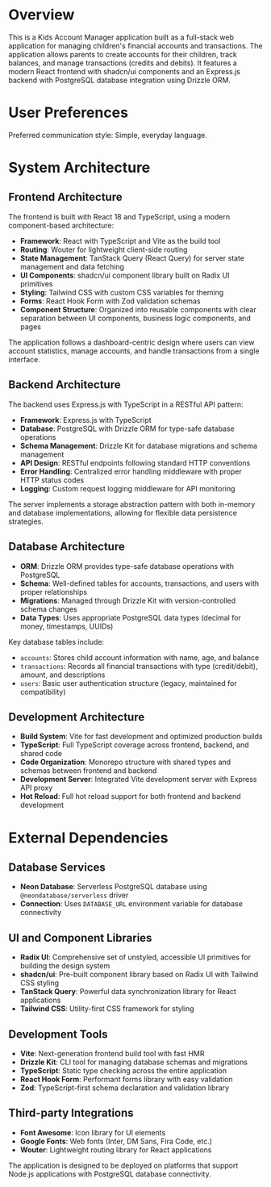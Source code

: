 # Overview

This is a Kids Account Manager application built as a full-stack web application for managing children's financial accounts and transactions. The application allows parents to create accounts for their children, track balances, and manage transactions (credits and debits). It features a modern React frontend with shadcn/ui components and an Express.js backend with PostgreSQL database integration using Drizzle ORM.

# User Preferences

Preferred communication style: Simple, everyday language.

# System Architecture

## Frontend Architecture

The frontend is built with React 18 and TypeScript, using a modern component-based architecture:

- **Framework**: React with TypeScript and Vite as the build tool
- **Routing**: Wouter for lightweight client-side routing
- **State Management**: TanStack Query (React Query) for server state management and data fetching
- **UI Components**: shadcn/ui component library built on Radix UI primitives
- **Styling**: Tailwind CSS with custom CSS variables for theming
- **Forms**: React Hook Form with Zod validation schemas
- **Component Structure**: Organized into reusable components with clear separation between UI components, business logic components, and pages

The application follows a dashboard-centric design where users can view account statistics, manage accounts, and handle transactions from a single interface.

## Backend Architecture

The backend uses Express.js with TypeScript in a RESTful API pattern:

- **Framework**: Express.js with TypeScript
- **Database**: PostgreSQL with Drizzle ORM for type-safe database operations
- **Schema Management**: Drizzle Kit for database migrations and schema management
- **API Design**: RESTful endpoints following standard HTTP conventions
- **Error Handling**: Centralized error handling middleware with proper HTTP status codes
- **Logging**: Custom request logging middleware for API monitoring

The server implements a storage abstraction pattern with both in-memory and database implementations, allowing for flexible data persistence strategies.

## Database Architecture

- **ORM**: Drizzle ORM provides type-safe database operations with PostgreSQL
- **Schema**: Well-defined tables for accounts, transactions, and users with proper relationships
- **Migrations**: Managed through Drizzle Kit with version-controlled schema changes
- **Data Types**: Uses appropriate PostgreSQL data types (decimal for money, timestamps, UUIDs)

Key database tables include:
- `accounts`: Stores child account information with name, age, and balance
- `transactions`: Records all financial transactions with type (credit/debit), amount, and descriptions
- `users`: Basic user authentication structure (legacy, maintained for compatibility)

## Development Architecture

- **Build System**: Vite for fast development and optimized production builds
- **TypeScript**: Full TypeScript coverage across frontend, backend, and shared code
- **Code Organization**: Monorepo structure with shared types and schemas between frontend and backend
- **Development Server**: Integrated Vite development server with Express API proxy
- **Hot Reload**: Full hot reload support for both frontend and backend development

# External Dependencies

## Database Services
- **Neon Database**: Serverless PostgreSQL database using `@neondatabase/serverless` driver
- **Connection**: Uses `DATABASE_URL` environment variable for database connectivity

## UI and Component Libraries
- **Radix UI**: Comprehensive set of unstyled, accessible UI primitives for building the design system
- **shadcn/ui**: Pre-built component library based on Radix UI with Tailwind CSS styling
- **TanStack Query**: Powerful data synchronization library for React applications
- **Tailwind CSS**: Utility-first CSS framework for styling

## Development Tools
- **Vite**: Next-generation frontend build tool with fast HMR
- **Drizzle Kit**: CLI tool for managing database schemas and migrations
- **TypeScript**: Static type checking across the entire application
- **React Hook Form**: Performant forms library with easy validation
- **Zod**: TypeScript-first schema declaration and validation library

## Third-party Integrations
- **Font Awesome**: Icon library for UI elements
- **Google Fonts**: Web fonts (Inter, DM Sans, Fira Code, etc.)
- **Wouter**: Lightweight routing library for React applications

The application is designed to be deployed on platforms that support Node.js applications with PostgreSQL database connectivity.